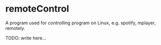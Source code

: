 # remoteControl
A program used for controlling program on Linux, e.g. spotify, mplayer, remotely.

TODO: write here...
